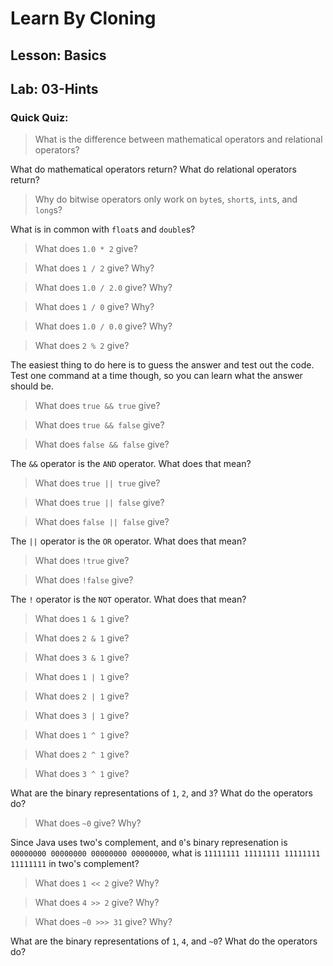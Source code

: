 # Learn By Cloning
## Lesson: Basics
## Lab: 03-Hints

### Quick Quiz:
> What is the difference between mathematical operators and relational operators?

What do mathematical operators return?
What do relational operators return?

> Why do bitwise operators only work on `byte`s, `short`s, `int`s, and `long`s?

What is in common with `float`s and `double`s?

> What does `1.0 * 2` give?

> What does `1 / 2` give? Why?

> What does `1.0 / 2.0` give? Why?

> What does `1 / 0` give? Why?

> What does `1.0 / 0.0` give? Why?

> What does `2 % 2` give?

The easiest thing to do here is to guess the answer and test out the code.
Test one command at a time though, so you can learn what the answer should be.

> What does `true && true` give?

> What does `true && false` give?

> What does `false && false` give?

The `&&` operator is the `AND` operator. What does that mean?

> What does `true || true` give?

> What does `true || false` give?

> What does `false || false` give?

The `||` operator is the `OR` operator. What does that mean?

> What does `!true` give?

> What does `!false` give?

The `!` operator is the `NOT` operator. What does that mean?

> What does `1 & 1` give?

> What does `2 & 1` give?

> What does `3 & 1` give?

> What does `1 | 1` give?

> What does `2 | 1` give?

> What does `3 | 1` give?

> What does `1 ^ 1` give?

> What does `2 ^ 1` give?

> What does `3 ^ 1` give?

What are the binary representations of `1`, `2`, and `3`?
What do the operators do?

> What does `~0` give? Why?

Since Java uses two's complement, and `0`'s binary represenation is `00000000 00000000 00000000 00000000`, what is `11111111 11111111 11111111 11111111` in two's complement?

> What does `1 << 2` give? Why?

> What does `4 >> 2` give? Why?

> What does `~0 >>> 31` give? Why?

What are the binary representations of `1`, `4`, and `~0`?
What do the operators do?